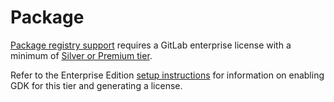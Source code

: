 # Package

[Package registry support](https://docs.gitlab.com/ee/administration/packages.html) requires a GitLab enterprise license with a minimum of [Silver or Premium tier](https://about.gitlab.com/pricing/).

Refer to the Enterprise Edition [setup instructions](https://gitlab.com/gitlab-org/gitlab-development-kit/blob/master/doc/set-up-gdk.md#gitlab-enterprise-edition) for information on enabling GDK for this tier and generating a license.

